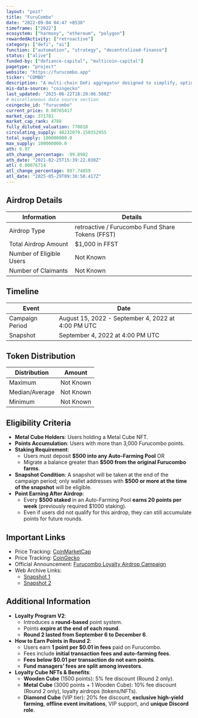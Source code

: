 ```yaml
---
layout: "post"
title: "FuruCombo"
date: "2022-09-04 04:47 +0530"
timeframe: ["2022"]
ecosystem: ["harmony", "ethereum", "polygon"]
rewardedActivity: ["retroactive"]
category: ["defi", "ai"]
function: ["automation", "strategy", "decentralized-finance"]
status: ["alive"]
funded-by: ["defiance-capital", "multicoin-capital"]
pagetype: "project"
website: "https://furucombo.app"
ticker: "COMBO"
description: "A multi-chain DeFi aggregator designed to simplify, optimize, and automate DeFi trading. Furucombo allows users to craft multi-step DeFi strategies through a user-friendly platform."
mis-data-source: "coingecko"
last_updated: "2025-06-22T18:20:06.508Z"
# miscellaneous data source section
coingecko_id: "furucombo"
current_price: 0.00765417
market_cap: 371781
market_cap_rank: 4788
fully_diluted_valuation: 770818
circulating_supply: 48232079.150352955
total_supply: 100000000.0
max_supply: 100000000.0
ath: 6.97
ath_change_percentage: -99.8902
ath_date: "2021-02-25T15:39:22.030Z"
atl: 0.00076714
atl_change_percentage: 897.74859
atl_date: "2025-05-29T09:30:50.417Z"
---
```


## Airdrop Details

| Information              | Details                                          |
| ------------------------ | ------------------------------------------------ |
| Airdrop Type             | retroactive / Furucombo Fund Share Tokens (FFST) |
| Total Airdrop Amount     | $1,000 in FFST                                   |
| Number of Eligible Users | Not Known                                        |
| Number of Claimants      | Not Known                                        |

## Timeline

| Event           | Date                                               |
| --------------- | -------------------------------------------------- |
| Campaign Period | August 15, 2022 - September 4, 2022 at 4:00 PM UTC |
| Snapshot        | September 4, 2022 at 4:00 PM UTC                   |

## Token Distribution

| Distribution   | Amount    |
| -------------- | --------- |
| Maximum        | Not Known |
| Median/Average | Not Known |
| Minimum        | Not Known |

## Eligibility Criteria

- **Metal Cube Holders**: Users holding a Metal Cube NFT.
- **Points Accumulation**: Users with more than 3,000 Furucombo points.
- **Staking Requirement**:
  - Users must deposit **$500 into any Auto-Farming Pool** OR
  - Migrate a balance greater than **$500 from the original Furucombo farms**.
- **Snapshot Condition**: A snapshot will be taken at the end of the campaign period; only wallet addresses with **$500 or more at the time of the snapshot** will be eligible.
- **Point Earning After Airdrop**:
  - Every **$500 staked** in an Auto-Farming Pool **earns 20 points per week** (previously required $1000 staking).
  - Even if users did not qualify for this airdrop, they can still accumulate points for future rounds.

## Important Links

- Price Tracking: [CoinMarketCap](https://coinmarketcap.com/currencies/furucombo)
- Price Tracking: [CoinGecko](https://www.coingecko.com/en/coins/furucombo)
- Official Announcement: [Furucombo Loyalty Airdrop Campaign](https://docs.furucombo.app/using-furucombo-1/loyalty-program/furucombo-loyalty-airdrop-campaign)
- Web Archive Links:
  - [Snapshot 1](https://web.archive.org/web/20220924170057/https://docs.furucombo.app/using-furucombo-1/loyalty-program/furucombo-loyalty-airdrop-campaign)
  - [Snapshot 2](https://web.archive.org/web/20220924171702/https://docs.furucombo.app/using-furucombo-1/loyalty-program)

## Additional Information

- **Loyalty Program V2**:
  - Introduces a **round-based** point system.
  - Points **expire at the end of each round**.
  - **Round 2 lasted from September 6 to December 6**.
- **How to Earn Points in Round 2**:
  - Users earn **1 point per $0.01 in fees** paid on Furucombo.
  - Fees include **initial transaction fees and auto-farming fees**.
  - **Fees below $0.01 per transaction do not earn points**.
  - **Fund managers’ fees are split among investors**.
- **Loyalty Cube NFTs & Benefits**:
  - **Wooden Cube** (1500 points): 5% fee discount (Round 2 only).
  - **Metal Cube** (3000 points + 1 Wooden Cube): 10% fee discount (Round 2 only), loyalty airdrops (tokens/NFTs).
  - **Diamond Cube** (VIP tier): 20% fee discount, **exclusive high-yield farming**, **offline event invitations**, VIP support, and **unique Discord role**.